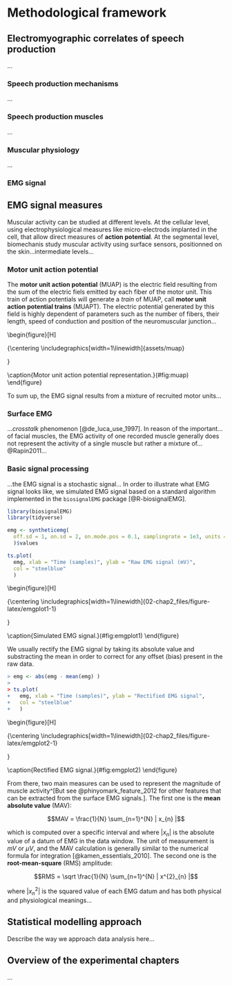 # Methodological framework



## Electromyographic correlates of speech production

...

### Speech production mechanisms

...

### Speech production muscles

...

### Muscular physiology

...

### EMG signal

## EMG signal measures

Muscular activity can be studied at different levels. At the cellular level, using electrophysiological measures like micro-electrods implanted in the cell, that allow direct measures of **action potential**. At the segmental level, biomechanis study muscular activity using surface sensors, positionned on the skin...intermediate levels...
 
### Motor unit action potential

The **motor unit action potential** (MUAP) is the electric field resulting from the sum of the electric fiels emitted by each fiber of the motor unit. This train of action potentials will generate a *train* of MUAP, call **motor unit action potential trains** (MUAPT). The electric potential generated by this field is highly dependent of parameters such as the number of fibers, their length, speed of conduction and position of the neuromuscular junction...

\begin{figure}[H]

{\centering \includegraphics[width=1\linewidth]{assets/muap} 

}

\caption{Motor unit action potential representation.}(\#fig:muap)
\end{figure}

To sum up, the EMG signal results from a mixture of recruited motor units...

### Surface EMG

...*crosstalk* phenomenon [@de_luca_use_1997]. In reason of the important... of facial muscles, the EMG activity of one recorded muscle generally does not represent the activity of a single muscle but rather a mixture of... @Rapin2011...

### Basic signal processing

...the EMG signal is a stochastic signal... In order to illustrate what EMG signal looks like, we simulated EMG signal based on a standard algorithm implemented in the `biosignalEMG` package [@R-biosignalEMG].


```r
library(biosignalEMG)
library(tidyverse)

emg <- syntheticemg(
  off.sd = 1, on.sd = 2, on.mode.pos = 0.1, samplingrate = 1e3, units = "mV"
  )$values

ts.plot(
  emg, xlab = "Time (samples)", ylab = "Raw EMG signal (mV)",
  col = "steelblue"
  )
```

\begin{figure}[H]

{\centering \includegraphics[width=1\linewidth]{02-chap2_files/figure-latex/emgplot1-1} 

}

\caption{Simulated EMG signal.}(\#fig:emgplot1)
\end{figure}

We usually rectify the EMG signal by taking its absolute value and substracting the mean in order to correct for any offset (bias) present in the raw data.


```r
> emg <- abs(emg - mean(emg) )
> 
> ts.plot(
+   emg, xlab = "Time (samples)", ylab = "Rectified EMG signal",
+   col = "steelblue"
+   )
```

\begin{figure}[H]

{\centering \includegraphics[width=1\linewidth]{02-chap2_files/figure-latex/emgplot2-1} 

}

\caption{Rectified EMG signal.}(\#fig:emgplot2)
\end{figure}

From there, two main measures can be used to represent the magnitude of muscle activity^[But see @phinyomark_feature_2012 for other features that can be extracted from the surface EMG signals.]. The first one is the **mean absolute value** (MAV):

$$MAV = \frac{1}{N} \sum_{n=1}^{N} | x_{n} |$$

which is computed over a specific interval and where $|x_{n}|$ is the absolute value of a datum of EMG in the data window. The unit of measurement is $mV$ or $\mu V$, and the MAV calculation is generally similar to the numerical formula for integration [@kamen_essentials_2010]. The second one is the **root-mean-square** (RMS) amplitude:

$$RMS = \sqrt \frac{1}{N} \sum_{n=1}^{N} | x^{2}_{n} |$$

where $| x^{2}_{n} |$ is the squared value of each EMG datum and has both physical and physiological meanings...

## Statistical modelling approach

Describe the way we approach data analysis here...

## Overview of the experimental chapters

...
